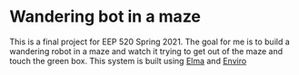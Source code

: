 # Wandering bot in a maze

This is a final project for EEP 520 Spring 2021. The goal for me is to build a wandering robot in a maze and watch it trying to get out of the maze and touch the green box. This system is built using [Elma](https://github.com/klavinslab/elma) and [Enviro](https://github.com/klavinslab/enviro)

